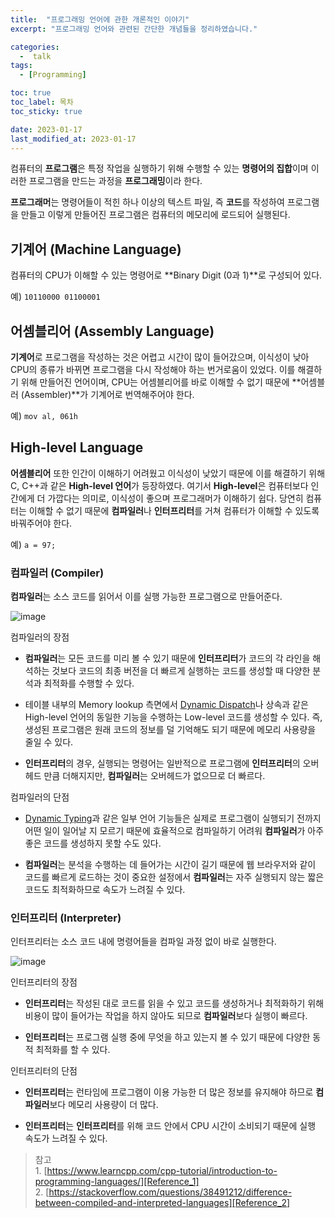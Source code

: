 ```yaml
---
title:  "프로그래밍 언어에 관한 개론적인 이야기" 
excerpt: "프로그래밍 언어와 관련된 간단한 개념들을 정리하였습니다."

categories:
  -  talk
tags:
  - [Programming]

toc: true
toc_label: 목차
toc_sticky: true

date: 2023-01-17
last_modified_at: 2023-01-17
---
```


컴퓨터의 **프로그램**은 특정 작업을 실행하기 위해 수행할 수 있는 **명령어의 집합**이며 이러한 프로그램을 만드는 과정을 **프로그래밍**이라 한다.  

**프로그래머**는 명령어들이 적힌 하나 이상의 텍스트 파일, 즉 **코드**를 작성하여 프로그램을 만들고 이렇게 만들어진 프로그램은 컴퓨터의 메모리에 로드되어 실행된다.

## 기계어 (Machine Language)
컴퓨터의 CPU가 이해할 수 있는 명령어로 **Binary Digit (0과 1)**로 구성되어 있다.  

예) ```10110000 01100001```

## 어셈블리어 (Assembly Language)
**기계어**로 프로그램을 작성하는 것은 어렵고 시간이 많이 들어갔으며, 이식성이 낮아 CPU의 종류가 바뀌면 프로그램을 다시 작성해야 하는 번거로움이 있었다. 이를 해결하기 위해 만들어진 언어이며, CPU는 어셈블리어를 바로 이해할 수 없기 때문에 **어셈블러 (Assembler)**가 기계어로 번역해주어야 한다.  

예) ```mov al, 061h```

## High-level Language
**어셈블리어** 또한 인간이 이해하기 어려웠고 이식성이 낮았기 때문에 이를 해결하기 위해 C, C++과 같은 **High-level 언어**가 등장하였다. 여기서 **High-level**은 컴퓨터보다 인간에게 더 가깝다는 의미로, 이식성이 좋으며 프로그래머가 이해하기 쉽다. 당연히 컴퓨터는 이해할 수 없기 때문에 **컴파일러**나 **인터프리터**를 거쳐 컴퓨터가 이해할 수 있도록 바꿔주어야 한다.

예) ```a = 97;```

### 컴파일러 (Compiler)
**컴파일러**는 소스 코드를 읽어서 이를 실행 가능한 프로그램으로 만들어준다.

![image](https://www.learncpp.com/images/CppTutorial/Chapter0/Compiling-min.png?ezimgfmt=rs:521x161/rscb2/ng:webp/ngcb2)

컴파일러의 장점
* **컴파일러**는 모든 코드를 미리 볼 수 있기 때문에 **인터프리터**가 코드의 각 라인을 해석하는 것보다 코드의 최종 버전을 더 빠르게 실행하는 코드를 생성할 때 다양한 분석과 최적화를 수행할 수 있다.  

* 테이블 내부의 Memory lookup 측면에서 [Dynamic Dispatch][Dynamic_dispatch]나 상속과 같은 High-level 언어의 동일한 기능을 수행하는 Low-level 코드를 생성할 수 있다. 즉, 생성된 프로그램은 원래 코드의 정보를 덜 기억해도 되기 때문에 메모리 사용량을 줄일 수 있다.

* **인터프리터**의 경우, 실행되는 명령어는 일반적으로 프로그램에 **인터프리터**의 오버헤드 만큼 더해지지만, **컴파일러**는 오버헤드가 없으므로 더 빠르다.

컴파일러의 단점
* [Dynamic Typing][Dynamic_typing]과 같은 일부 언어 기능들은 실제로 프로그램이 실행되기 전까지 어떤 일이 일어날 지 모르기 때문에 효율적으로 컴파일하기 어려워 **컴파일러**가 아주 좋은 코드를 생성하지 못할 수도 있다.

* **컴파일러**는 분석을 수행하는 데 들어가는 시간이 길기 때문에 웹 브라우저와 같이 코드를 빠르게 로드하는 것이 중요한 설정에서 **컴파일러**는 자주 실행되지 않는 짧은 코드도 최적화하므로 속도가 느려질 수 있다.

### 인터프리터 (Interpreter)
인터프리터는 소스 코드 내에 명령어들을 컴파일 과정 없이 바로 실행한다.

![image](https://www.learncpp.com/images/CppTutorial/Chapter0/Interpreting-min.png?ezimgfmt=rs:721x61/rscb2/ng:webp/ngcb2)

인터프리터의 장점
* **인터프리터**는 작성된 대로 코드를 읽을 수 있고 코드를 생성하거나 최적화하기 위해 비용이 많이 들어가는 작업을 하지 않아도 되므로 **컴파일러**보다 실행이 빠르다.

* **인터프리터**는 프로그램 실행 중에 무엇을 하고 있는지 볼 수 있기 때문에 다양한 동적 최적화를 할 수 있다.

인터프리터의 단점
* **인터프리터**는 런타임에 프로그램이 이용 가능한 더 많은 정보를 유지해야 하므로 **컴파일러**보다 메모리 사용량이 더 많다.

* **인터프리터**는 **인터프리터**를 위해 코드 안에서 CPU 시간이 소비되기 때문에 실행 속도가 느려질 수 있다.

> 참고  
    1. [https://www.learncpp.com/cpp-tutorial/introduction-to-programming-languages/][Reference_1]  
    2. [https://stackoverflow.com/questions/38491212/difference-between-compiled-and-interpreted-languages][Reference_2]

[Dynamic_dispatch]: https://en.wikipedia.org/wiki/Dynamic_dispatch
[Dynamic_typing]: https://seongonion.tistory.com/16
[Reference_1]: https://www.learncpp.com/cpp-tutorial/introduction-to-programming-languages
[Reference_2]: https://stackoverflow.com/questions/38491212/difference-between-compiled-and-interpreted-languages
